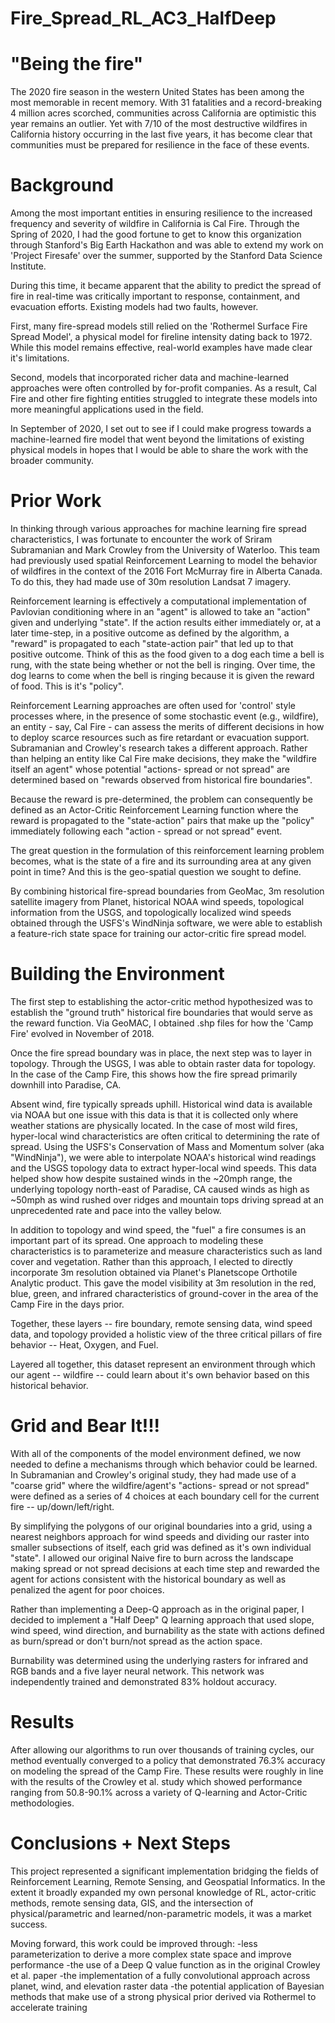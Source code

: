 # Fire_Spread_RL_AC3_HalfDeep

# "Being the fire"

The 2020 fire season in the western United States has been among the most memorable in recent memory. With 31 fatalities and a record-breaking 4 million acres scorched, communities across California are optimistic this year remains an outlier. Yet with 7/10 of the most destructive wildfires in California history occurring in the last five years, it has become clear that communities must be prepared for resilience in the face of these events.

# Background

Among the most important entities in ensuring resilience to the increased frequency and severity of wildfire in California is Cal Fire. Through the Spring of 2020, I had the good fortune to get to know this organization through Stanford's Big Earth Hackathon and was able to extend my work on 'Project Firesafe' over the summer, supported by the Stanford Data Science Institute.

During this time, it became apparent that the ability to predict the spread of fire in real-time was critically important to response, containment, and evacuation efforts. Existing models had two faults, however.

First, many fire-spread models still relied on the 'Rothermel Surface Fire Spread Model', a physical model for fireline intensity dating back to 1972. While this model remains effective, real-world examples have made clear it's limitations.

Second, models that incorporated richer data and machine-learned approaches were often controlled by for-profit companies. As a result, Cal Fire and other fire fighting entities struggled to integrate these models into more meaningful applications used in the field.

In September of 2020, I set out to see if I could make progress towards a machine-learned fire model that went beyond the limitations of existing physical models in hopes that I would be able to share the work with the broader community.

# Prior Work

In thinking through various approaches for machine learning fire spread characteristics, I was fortunate to encounter the work of Sriram Subramanian and Mark Crowley from the University of Waterloo. This team had previously used spatial Reinforcement Learning to model the behavior of wildfires in the context of the 2016 Fort McMurray fire in Alberta Canada. To do this, they had made use of 30m resolution Landsat 7 imagery.

Reinforcement learning is effectively a computational implementation of Pavlovian conditioning where in an "agent" is allowed to take an "action" given and underlying "state". If the action results either immediately or, at a later time-step, in a positive outcome as defined by the algorithm, a "reward" is propagated to each "state-action pair" that led up to that positive outcome. Think of this as the food given to a dog each time a bell is rung, with the state being whether or not the bell is ringing. Over time, the dog learns to come when the bell is ringing because it is given the reward of food.  This is it's "policy".

Reinforcement Learning approaches are often used for 'control' style processes where, in the presence of some stochastic event (e.g., wildfire), an entity - say, Cal Fire - can assess the merits of different decisions in how to deploy scarce resources such as fire retardant or evacuation support. Subramanian and Crowley's research takes a different approach. Rather than helping an entity like Cal Fire make decisions, they make the "wildfire itself an agent" whose potential "actions- spread or not spread" are determined based on "rewards observed from historical fire boundaries".

Because the reward is pre-determined, the problem can consequently be defined as an Actor-Critic Reinforcement Learning function where the reward is propagated to the "state-action" pairs that make up the "policy" immediately following each "action - spread or not spread" event.

The great question in the formulation of this reinforcement learning problem becomes, what is the state of a fire and its surrounding area at any given point in time? And this is the geo-spatial question we sought to define.

By combining historical fire-spread boundaries from GeoMac, 3m resolution satellite imagery from Planet, historical NOAA wind speeds, topological information from the USGS, and topologically localized wind speeds obtained through the USFS's WindNinja software, we were able to establish a feature-rich state space for training our actor-critic fire spread model.

# Building the Environment

The first step to establishing the actor-critic method hypothesized was to establish the "ground truth" historical fire boundaries that would serve as the reward function. Via GeoMAC, I obtained .shp files for how the 'Camp Fire' evolved in November of 2018.

Once the fire spread boundary was in place, the next step was to layer in topology.  Through the USGS, I was able to obtain raster data for topology.  In the case of the Camp Fire, this shows how the fire spread primarily downhill into Paradise, CA.  

Absent wind, fire typically spreads uphill. Historical wind data is available via NOAA but one issue with this data is that it is collected only where weather stations are physically located. In the case of most wild fires, hyper-local wind characteristics are often critical to determining the rate of spread. Using the USFS's Conservation of Mass and Momentum solver (aka "WindNinja"), we were able to interpolate NOAA's historical wind readings and the USGS topology data to extract hyper-local wind speeds. This data helped show how despite sustained winds in the ~20mph range, the underlying topology north-east of Paradise, CA caused winds as high as ~50mph as wind rushed over ridges and mountain tops driving spread at an unprecedented rate and pace into the valley below.

In addition to topology and wind speed, the "fuel" a fire consumes is an important part of its spread.  One approach to modeling these characteristics is to parameterize and measure characteristics such as land cover and vegetation.  Rather than this approach, I elected to directly incorporate 3m resolution obtained via Planet's Planetscope Orthotile Analytic product.  This gave the model visibility at 3m resolution in the red, blue, green, and infrared characteristics of ground-cover in the area of the Camp Fire in the days prior.  

Together, these layers -- fire boundary, remote sensing data, wind speed data, and topology provided a holistic view of the three critical pillars of fire behavior -- Heat, Oxygen, and Fuel. 

Layered all together, this dataset represent an environment through which our agent -- wildfire -- could learn about it's own behavior based on this historical behavior.

# Grid and Bear It!!!

With all of the components of the model environment defined, we now needed to define a mechanisms through which behavior could be learned. In Subramanian and Crowley's original study, they had made use of a "coarse grid" where the wildfire/agent's "actions- spread or not spread" were defined as a series of 4 choices at each boundary cell for the current fire -- up/down/left/right.

By simplifying the polygons of our original boundaries into a grid, using a nearest neighbors approach for wind speeds and dividing our raster into smaller subsections of itself, each grid was defined as it's own individual "state". I allowed our original Naive fire to burn across the landscape making spread or not spread decisions at each time step and rewarded the agent for actions consistent with the historical boundary as well as penalized the agent for poor choices.

Rather than implementing a Deep-Q approach as in the original paper, I decided to implement a "Half Deep" Q learning approach that used slope, wind speed, wind direction, and burnability as the state with actions defined as burn/spread or don't burn/not spread as the action space.

Burnability was determined using the underlying rasters for infrared and RGB bands and a five layer neural network. This network was independently trained and demonstrated 83% holdout accuracy.

# Results

After allowing our algorithms to run over thousands of training cycles, our method eventually converged to a policy that demonstrated 76.3% accuracy on modeling the spread of the Camp Fire. These results were roughly in line with the results of the Crowley et al. study which showed performance ranging from 50.8-90.1% across a variety of Q-learning and Actor-Critic methodologies.

# Conclusions + Next Steps

This project represented a significant implementation bridging the fields of Reinforcement Learning, Remote Sensing, and Geospatial Informatics. In the extent it broadly expanded my own personal knowledge of RL, actor-critic methods, remote sensing data, GIS, and the intersection of physical/parametric and learned/non-parametric models, it was a market success.

Moving forward, this work could be improved through:
-less parameterization to derive a more complex state space and improve performance
-the use of a Deep Q value function as in the original Crowley et al. paper
-the implementation of a fully convolutional approach across planet, wind, and elevation raster data
-the potential application of Bayesian methods that make use of a strong physical prior derived via Rothermel to accelerate training

